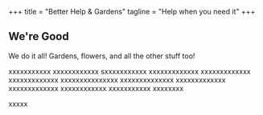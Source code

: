 +++
title = "Better Help & Gardens"
tagline = "Help when you need it"
+++

## We're Good

We do it all! Gardens, flowers, and all the other stuff too!


xxxxxxxxxxx
xxxxxxxxxxxx
sxxxxxxxxxxx
xxxxxxxxxxxxx
xxxxxxxxxxxxx
xxxxxxxxxxxxx
xxxxxxxxxxxxxxx
xxxxxxxxxxxxxx
xxxxxxxxxxxxx
xxxxxxxxxxxxx
xxxxxxxxxxxx
xxxxxxxxxxx
xxxxxxxx







































xxxxx


















